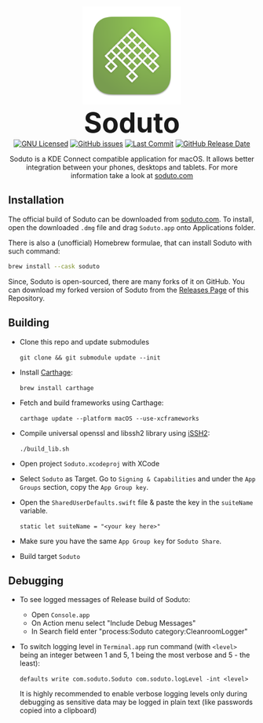 <div align="center">
  <img src="Soduto/Assets.xcassets/AppIcon.appiconset/1024.png" alt="Soduto Logo" width="200"/>
  <h1 style="font-weight: 700; font-size: 4em; margin: 0; padding-top: 0;">Soduto</h1>
  <div style="margin-bottom: 1em">
  <a href="https://github.com/sannidhyaroy/soduto/blob/nightly/LICENSE"><img src="https://img.shields.io/github/license/sannidhyaroy/soduto.svg" alt="GNU Licensed"></a>
  <a href="https://github.com/sannidhyaroy/soduto/issues"><img alt="GitHub issues" src="https://img.shields.io/github/issues/sannidhyaroy/soduto"></a>
  <a href="https://github.com/sannidhyaroy/soduto/commits/nightly"><img src="https://img.shields.io/github/last-commit/sannidhyaroy/soduto/nightly" alt="Last Commit"></a>
  <a href="https://github.com/sannidhyaroy/soduto/releases/latest"><img alt="GitHub Release Date" src="https://img.shields.io/github/release-date/sannidhyaroy/soduto"></a>
  </div>
  <p>
  Soduto is a KDE Connect compatible application for macOS. It allows better integration between your phones, desktops and tablets. For more information take a look at <a href="https://www.soduto.com">soduto.com</a>
  </p>
</div>

## Installation

The official build of Soduto can be downloaded from [soduto.com](https://www.soduto.com). To install, open the downloaded `.dmg` file and drag `Soduto.app` onto Applications folder.

There is also a (unofficial) Homebrew formulae, that can install Soduto with such command:

```bash
brew install --cask soduto
```
Since, Soduto is open-sourced, there are many forks of it on GitHub. You can download my forked version of Soduto from the [Releases Page](https://github.com/sannidhyaroy/soduto/releases/latest) of this Repository.

## Building

* Clone this repo and update submodules

  `git clone && git submodule update --init`

* Install [Carthage](https://github.com/Carthage/Carthage#installing-carthage):

    `brew install carthage`
    
* Fetch and build frameworks using Carthage:
    
    `carthage update --platform macOS --use-xcframeworks`

* Compile universal openssl and libssh2 library using [iSSH2](https://github.com/Frugghi/iSSH2):

    `./build_lib.sh`

* Open project `Soduto.xcodeproj` with XCode
* Select `Soduto` as Target. Go to `Signing & Capabilities` and under the `App Groups` section, copy the `App Group key`.
* Open the `SharedUserDefaults.swift` file & paste the key in the `suiteName` variable.

    `static let suiteName = "<your key here>"`

* Make sure you have the same `App Group key` for `Soduto Share`.
* Build target `Soduto`

## Debugging

* To see logged messages of Release build of Soduto:
    * Open `Console.app`
    * On Action menu select "Include Debug Messages"
    * In Search field enter "process:Soduto category:CleanroomLogger"

* To switch logging level in `Terminal.app` run command (with `<level>` being an integer between 1 and 5, 1 being the most verbose and 5 - the least):

    `defaults write com.soduto.Soduto com.soduto.logLevel -int <level>`
    
    It is highly recommended to enable verbose logging levels only during debugging as sensitive data may be logged in plain text (like passwords copied into a clipboard)
